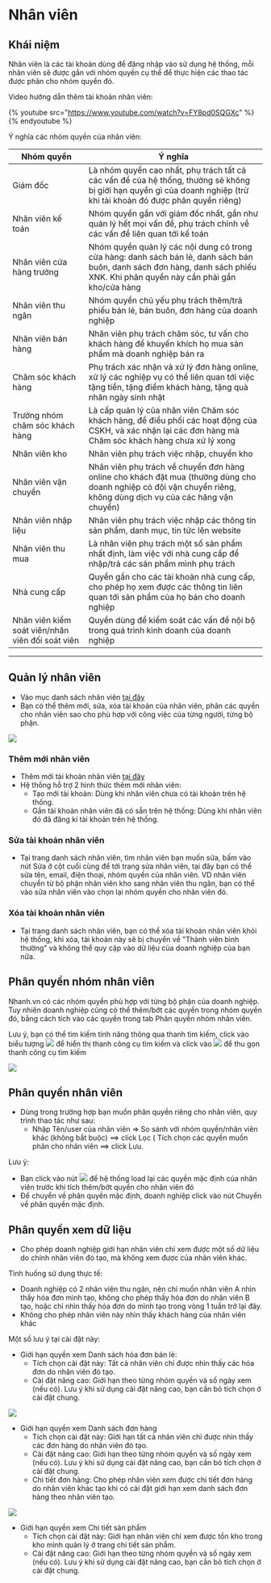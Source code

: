 # Nhân viên

## Khái niệm

Nhân viên là các tài khoản dùng để đăng nhập vào sử dụng hệ thống, mỗi nhân viên sẽ được gắn với nhóm quyền cụ thể để thực hiện các thao tác được phân cho nhóm quyền đó.

Video hướng dẫn thêm tài khoản nhân viên:

{% youtube src="https://www.youtube.com/watch?v=FY8pd0SQGXc" %}{% endyoutube %}

Ý nghĩa các nhóm quyền của nhân viên:

Nhóm quyền |Ý nghĩa
------------ | -------------
Giám đốc | Là nhóm quyền cao nhất, phụ trách tất cả các vấn đề của hệ thống, thường sẽ không bị giới hạn quyền gì của doanh nghiệp (trừ khi tài khoản đó được phân quyền riêng)
Nhân viên kế toán | Nhóm quyền gần với giám đốc nhất, gần như quản lý hết mọi vấn đề, phụ trách chính về các vấn đề liên quan tới kế toán
Nhân viên cửa hàng trưởng | Nhóm quyền quản lý các nội dung có trong cửa hàng: danh sách bán lẻ, danh sách bán buôn, danh sách đơn hàng, danh sách phiếu XNK. Khi phân quyền này cần phải gắn kho/cửa hàng
Nhân viên thu ngân | Nhóm quyền chủ yếu phụ trách thêm/trả phiếu bán lẻ, bán buôn, đơn hàng của doanh nghiệp
Nhân viên bán hàng | Nhân viên phụ trách chăm sóc, tư vấn cho khách hàng để khuyến khích họ mua sản phẩm mà doanh nghiệp bán ra
Chăm sóc khách hàng | Phụ trách xác nhận và xử lý đơn hàng online, xử lý các nghiệp vụ có thể liên quan tới việc tặng tiền, tặng điểm khách hàng, tặng quà nhân ngày sinh nhật
Trưởng nhóm chăm sóc khách hàng | Là cấp quản lý của nhân viên Chăm sóc khách hàng, để điều phối các hoạt động của CSKH, và xác nhận lại các đơn hàng mà Chăm sóc khách hàng chưa xử lý xong
Nhân viên kho | Nhân viên phụ trách việc nhập, chuyển kho
Nhân viên vận chuyển | Nhân viên phụ trách về chuyển đơn hàng online cho khách đặt mua (thường dùng cho doanh nghiệp có đội vận chuyển riêng, không dùng dịch vụ của các hãng vận chuyển)
Nhân viên nhập liệu| Nhân viên phụ trách việc nhập các thông tin sản phẩm, danh mục, tin tức lên website
Nhân viên thu mua |Là nhân viên phụ trách một số sản phẩm nhất định, làm việc với nhà cung cấp để nhập/trả các sản phẩm mình phụ trách
Nhà cung cấp | Quyền gắn cho các tài khoản nhà cung cấp, cho phép họ xem được các thông tin liên quan tới sản phẩm của họ bán cho doanh nghiệp
Nhân viên kiểm soát viên/nhân viên đối soát viên | Quyền dùng để kiểm soát các vấn đề nội bộ trong quá trình kinh doanh của doanh nghiệp

---

## Quản lý nhân viên

* Vào mục danh sách nhân viên [tại đây](https://new.nhanh.vn/store/user/index)
* Bạn có thể thêm mới, sửa, xóa tài khoản của nhân viên, phân các quyền cho nhân viên sao cho phù hợp với công việc của từng người, từng bộ phận.

![](https://raw.githubusercontent.com/nhanhapi/manual/master/docs/cai-dat/img/phan-quye-nhan-vien-1.PNG)

### Thêm mới nhân viên

* Thêm mới tài khoản nhân viên [tại đây](https://new.nhanh.vn/store/user/index?tab=add)
* Hệ thống hỗ trợ 2 hình thức thêm mới nhân viên:
  * Tạo mới tài khoản: Dùng khi nhân viên chưa có tài khoản trên hệ thống.
  * Gắn tài khoản nhân viên đã có sẵn trên hệ thống: Dùng khi nhân viên đó đã đăng kí tài khoản trên hệ thống.

### Sửa tài khoản nhân viên

* Tại trang danh sách nhân viên, tìm nhân viên bạn muốn sửa, bấm vào nút Sửa ở cột cuối cùng để tới trang sửa nhân viên, tại đây bạn có thể sửa tên, email, điện thoại, nhóm quyền của nhân viên. VD nhân viên chuyển từ bộ phận nhân viên kho sang nhân viên thu ngân, bạn có thể vào sửa nhân viên vào chọn lại nhóm quyền cho nhân viên đó.

### Xóa tài khoản nhân viên

* Tại trang danh sách nhân viên, bạn có thể xóa tài khoản nhân viên khỏi hệ thống, khi xóa, tài khoản này sẽ bị chuyển về "Thành viên bình thường" và không thể quy cập vào dữ liệu của doanh nghiệp của bạn nữa.

## Phân quyền nhóm nhân viên
Nhanh.vn có các nhóm quyền phù hợp với từng bộ phận của doanh nghiệp. Tuy nhiên doanh nghiệp cũng có thể thêm/bớt các quyền trong nhóm quyền đó, bằng cách tích vào các quyền trong tab Phân quyền nhóm nhân viên.

Lưu ý, bạn có thể tìm kiếm tính năng thông qua thanh tìm kiếm, click vào biểu tượng ![](https://raw.githubusercontent.com/nhanhapi/manual/master/docs/cai-dat/img/phan-quyen-nhan-vien-2.PNG) để hiển thị thanh công cụ tìm kiếm và click vào ![](https://raw.githubusercontent.com/nhanhapi/manual/master/docs/cai-dat/img/phan-quyen-nhan-vien-3.PNG) để thu gọn thanh công cụ tìm kiếm 

![](https://raw.githubusercontent.com/nhanhapi/manual/master/docs/cai-dat/img/phan-quyen-nhan-vien-4.PNG)

## Phân quyền nhân viên

* Dùng trong trường hợp bạn muốn phân quyền riêng cho nhân viên, quy trình thao tác như sau: 
  * Nhập Tên/user của nhân viên => So sánh với nhóm quyền/nhân viên khác (không bắt buộc) ==> click Lọc
  ( Tích chọn các quyền muốn phân cho nhân viên ==> click Lưu.

Lưu ý:

* Bạn click vào nút ![](https://raw.githubusercontent.com/nhanhapi/manual/master/docs/cai-dat/img/phan-quyen-nhan-vien-5.PNG) để hệ thống load lại các quyền mặc định của nhân viên trước khi tích thêm/bớt quyền cho nhân viên đó
* Để chuyển về phân quyền mặc định, doanh nghiệp click vào nút Chuyển về phân quyền mặc định.

## Phân quyền xem dữ liệu

* Cho phép doanh nghiệp giới hạn nhân viên chỉ xem được một số dữ liệu do chính nhân viên đó tạo, mà không xem được của nhân viên khác.

Tình huống sử dụng thực tế:

- Doanh nghiệp có 2 nhân viên thu ngân, nên chỉ muốn nhân viên A nhìn thấy hóa đơn mình tạo, không cho phép thấy hóa đơn do nhân viên B tạo, hoặc chỉ nhìn thấy hóa đơn do mình tạo trong vòng 1 tuần trở lại đây.
- Không cho phép nhân viên này nhìn thấy khách hàng của nhân viên khác

Một số lưu ý tại cài đặt này:
* Giới hạn quyền xem Danh sách hóa đơn bán lẻ:
  * Tích chọn cài đặt này: Tất cả nhân viên chỉ được nhìn thấy các hóa đơn do nhân viên đó tạo.
  * Cài đặt nâng cao: Giới hạn theo từng nhóm quyền và số ngày xem (nếu có). Lưu ý khi sử dụng cài đặt nâng cao, bạn cần bỏ tích chọn ở cài đặt chung.

![](https://raw.githubusercontent.com/nhanhapi/manual/master/docs/cai-dat/img/phan-quyen-nhan-vien-6.PNG)

* Giới hạn quyền xem Danh sách đơn hàng
  * Tích chọn cài đặt này: Giới hạn tất cả nhân viên chỉ được nhìn thấy các đơn hàng do nhân viên đó tạo.
  * Cài đặt nâng cao: Giới hạn theo từng nhóm quyền và số ngày xem (nếu có). Lưu ý khi sử dụng cài đặt nâng cao, bạn cần bỏ tích chọn ở cài đặt chung.
  * Chi tiết đơn hàng: Cho phép nhân viên xem được chi tiết đơn hàng do nhân viên khác tạo khi có cài đặt giới hạn xem danh sách đơn hàng theo nhân viên tạo.

![](https://raw.githubusercontent.com/nhanhapi/manual/master/docs/cai-dat/img/phan-quyen-nhan-vien-7.PNG)

* Giới hạn quyền xem Chi tiết sản phẩm
  * Tích chọn cài đặt này: Giới hạn nhân viên chỉ xem được tồn kho trong kho mình quản lý ở trang chi tiết sản phẩm.
  * Cài đặt nâng cao: Giới hạn theo từng nhóm quyền và số ngày xem (nếu có). Lưu ý khi sử dụng cài đặt nâng cao, bạn cần bỏ tích chọn ở cài đặt chung.
